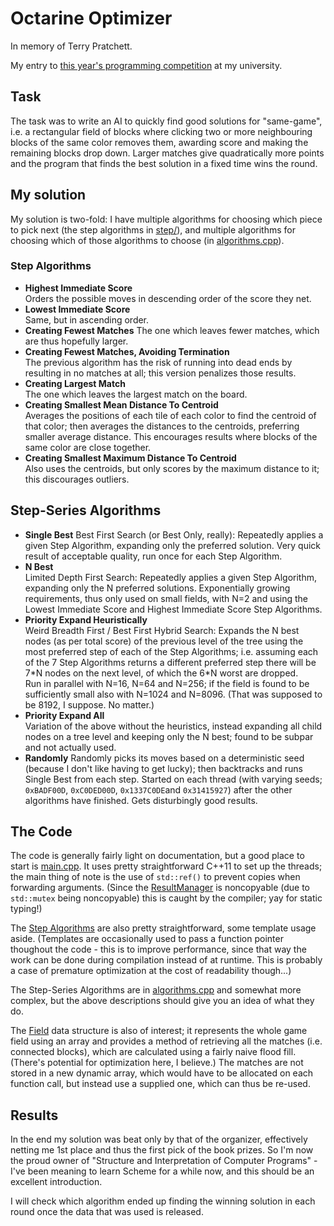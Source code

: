 # Octarine Optimizer

In memory of Terry Pratchett.

My entry to [this year's programming competition](http://samegame.asta-wedel.de/) at my university.

## Task

The task was to write an AI to quickly find good solutions for "same-game", i.e. a rectangular field of blocks where clicking two or more neighbouring blocks of the same color removes them, awarding score and making the remaining blocks drop down. Larger matches give quadratically more points and the program that finds the best solution in a fixed time wins the round.

## My solution

My solution is two-fold: I have multiple algorithms for choosing which piece to pick next (the step algorithms in [step/](src/step)), and multiple algorithms for choosing which of those algorithms to choose (in [algorithms.cpp](src/algorithms.cpp)).

### Step Algorithms

* **Highest Immediate Score**  
  Orders the possible moves in descending order of the score they net.
* **Lowest Immediate Score**  
  Same, but in ascending order.
* **Creating Fewest Matches** 
  The one which leaves fewer matches, which are thus hopefully larger.
* **Creating Fewest Matches, Avoiding Termination**  
  The previous algorithm has the risk of running into dead ends by resulting in no matches at all; this version penalizes those results.
* **Creating Largest Match**  
  The one which leaves the largest match on the board.
* **Creating Smallest Mean Distance To Centroid**  
  Averages the positions of each tile of each color to find the centroid of that color; then averages the distances to the centroids, preferring smaller average distance. This encourages results where blocks of the same color are close together.
* **Creating Smallest Maximum Distance To Centroid**  
  Also uses the centroids, but only scores by the maximum distance to it; this discourages outliers.

## Step-Series Algorithms

* **Single Best** 
  Best First Search (or Best Only, really): Repeatedly applies a given Step Algorithm, expanding only the preferred solution. Very quick result of acceptable quality, run once for each Step Algorithm.
* **N Best**  
  Limited Depth First Search: Repeatedly applies a given Step Algorithm, expanding only the N preferred solutions. Exponentially growing requirements, thus only used on small fields, with N=2 and using the Lowest Immediate Score and Highest Immediate Score Step Algorithms.
* **Priority Expand Heuristically**  
  Weird Breadth First / Best First Hybrid Search: Expands the N best nodes (as per total score) of the previous level of the tree using the most preferred step of each of the Step Algorithms; i.e. assuming each of the 7 Step Algorithms returns a different preferred step there will be 7\*N nodes on the next level, of which the 6\*N worst are dropped.  
  Run in parallel with N=16, N=64 and N=256; if the field is found to be sufficiently small also with N=1024 and N=8096. (That was supposed to be 8192, I suppose. No matter.)
* **Priority Expand All**  
  Variation of the above without the heuristics, instead expanding all child nodes on a tree level and keeping only the N best; found to be subpar and not actually used.
* **Randomly**
  Randomly picks its moves based on a deterministic seed (because I don't like having to get lucky); then backtracks and runs Single Best from each step. Started on each thread (with varying seeds; `0xBADF00D`, `0xC0DED00D`, `0x1337C0DE`and `0x31415927`) after the other algorithms have finished. Gets disturbingly good results.

## The Code

The code is generally fairly light on documentation, but a good place to start is [main.cpp](src/main.cpp). It uses pretty straightforward C++11 to set up the threads; the main thing of note is the use of `std::ref()` to prevent copies when forwarding arguments. (Since the [ResultManager](src/result_manager.hpp) is noncopyable (due to `std::mutex` being noncopyable) this is caught by the compiler; yay for static typing!)

The [Step Algorithms](src/step/) are also pretty straightforward, some template usage aside. (Templates are occasionally used to pass a function pointer thoughout the code - this is to improve performance, since that way the work can be done during compilation instead of at runtime. This is probably a case of premature optimization at the cost of readability though...)

The Step-Series Algorithms are in [algorithms.cpp](src/algorithms.cpp) and somewhat more complex, but the above descriptions should give you an idea of what they do.

The [Field](src/field.hpp) data structure is also of interest; it represents the whole game field using an array and provides a method of retrieving all the matches (i.e. connected blocks), which are calculated using a fairly naive flood fill. (There's potential for optimization here, I believe.) The matches are not stored in a new dynamic array, which would have to be allocated on each function call, but instead use a supplied one, which can thus be re-used. 

## Results

In the end my solution was beat only by that of the organizer, effectively netting me 1st place and thus the first pick of the book prizes. So I'm now the proud owner of "Structure and Interpretation of Computer Programs" - I've been meaning to learn Scheme for a while now, and this should be an excellent introduction.

I will check which algorithm ended up finding the winning solution in each round once the data that was used is released.
